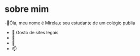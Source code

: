 # sobre mim 
 -👋Óla, meu nome é Mirela,e  sou estudante de um colégio publia
- 👀 Gosto de sites legais 
- 🌱 
- 💞️ 
- 📫 

